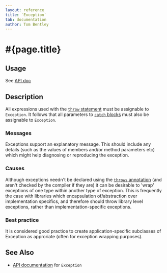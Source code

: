 ```yaml
---
layout: reference
title: `Exception`
tab: documentation
author: Tom Bentley
---
```


# #{page.title}

## Usage

See [API doc](#{site.urls.apidoc}/ceylon/language/Exception.html)

## Description

All expressions used with the [`throw` statement](../../statement/throw) 
must be assignable to `Exception`. It follows that all parameters to 
[`catch` blocks](../../statement/try#any_number_of_catch_blocks...) 
must also be assignable to `Exception`.

### Messages

Exceptions support an explanatory message. This should include any details
(such as the values of members and/or method parameters etc) which might help 
diagnosing or reproducing the exception.

### Causes

Although exceptions needn't be declared using the 
[`throws` annotation](../throws) (and aren't checked by the compiler if they 
are) it can be desirable to 'wrap' exceptions of one type within another type 
of exception. This is frequently the case with libraries which 
encapsulation of/abstraction over implementation specifics, and therefore 
should throw library level exceptions, rather than implementation-specific
exceptions.

### Best practice

It is considered good practice to create application-specific subclasses of 
Exception as approriate (often for exception wrapping purposes).

## See Also

* [API documentation](#{site.urls.apidoc}/ceylon/language/Exception.html) for `Exception`

